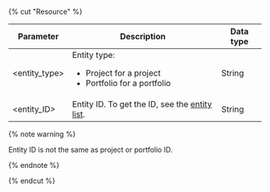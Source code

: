 {% cut "Resource" %}

| Parameter | Description | Data type |
-------- | -------- | ----------
| \<entity_type> | Entity type:<ul><li>Project for a project</li><li>Portfolio for a portfolio</li></ul> | String |
| \<entity_ID> | Entity ID. To get the ID, see the [entity list](../../../tracker/concepts/entities/search-entities.md). | String |

{% note warning %}

Entity ID is not the same as project or portfolio ID.

{% endnote %}

{% endcut %}
